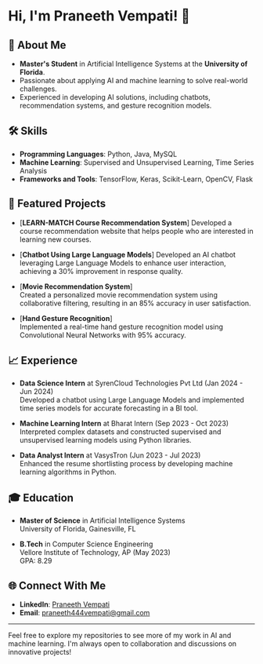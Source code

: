 # Hi, I'm Praneeth Vempati! 👋

## 🧠 About Me
- **Master's Student** in Artificial Intelligence Systems at the **University of Florida**.
- Passionate about applying AI and machine learning to solve real-world challenges.
- Experienced in developing AI solutions, including chatbots, recommendation systems, and gesture recognition models.

## 🛠️ Skills
- **Programming Languages**: Python, Java, MySQL
- **Machine Learning**: Supervised and Unsupervised Learning, Time Series Analysis
- **Frameworks and Tools**: TensorFlow, Keras, Scikit-Learn, OpenCV, Flask

## 🌟 Featured Projects
- [**LEARN-MATCH Course Recommendation System**] 
  Developed a course recommendation website that helps people who are interested in learning new courses.

- [**Chatbot Using Large Language Models**] 
  Developed an AI chatbot leveraging Large Language Models to enhance user interaction, achieving a 30% improvement in response quality.

- [**Movie Recommendation System**]  
  Created a personalized movie recommendation system using collaborative filtering, resulting in an 85% accuracy in user satisfaction.

- [**Hand Gesture Recognition**]  
  Implemented a real-time hand gesture recognition model using Convolutional Neural Networks with 95% accuracy.

## 📈 Experience
- **Data Science Intern** at SyrenCloud Technologies Pvt Ltd (Jan 2024 - Jun 2024)  
  Developed a chatbot using Large Language Models and implemented time series models for accurate forecasting in a BI tool.

- **Machine Learning Intern** at Bharat Intern (Sep 2023 - Oct 2023)  
  Interpreted complex datasets and constructed supervised and unsupervised learning models using Python libraries.

- **Data Analyst Intern** at VasysTron (Jun 2023 - Jul 2023)  
  Enhanced the resume shortlisting process by developing machine learning algorithms in Python.

## 🎓 Education
- **Master of Science** in Artificial Intelligence Systems  
  University of Florida, Gainesville, FL

- **B.Tech** in Computer Science Engineering  
  Vellore Institute of Technology, AP (May 2023)  
  GPA: 8.29

## 🌐 Connect With Me
- **LinkedIn**: [Praneeth Vempati](https://www.linkedin.com/in/praneeth-vempati-14988b1a34)
- **Email**: praneeth444vempati@gmail.com

---

Feel free to explore my repositories to see more of my work in AI and machine learning. I'm always open to collaboration and discussions on innovative projects!


<!---
PraneethVempati/PraneethVempati is a ✨ special ✨ repository because its `README.md` (this file) appears on your GitHub profile.
You can click the Preview link to take a look at your changes.
--->

